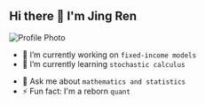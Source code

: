 ## Hi there 👋 I'm Jing Ren
![Profile Photo](we-care-wild-k0BBxmPY0Fs-unsplash.jpg)
<!--
**jren-maths/jren-maths** is a ✨ _special_ ✨ repository because its `README.md` (this file) appears on your GitHub profile.

Here are some ideas to get you started:
-->

- 🔭 I’m currently working on `fixed-income models`
- 🌱 I’m currently learning `stochastic calculus`
<!--
- 👯 I’m looking to collaborate on ...
- 🤔 I’m looking for help with ...
- 📫 How to reach me: 
- 😄 Pronouns: ...
-->
- 💬 Ask me about `mathematics and statistics`
- ⚡ Fun fact: I'm a reborn `quant`

